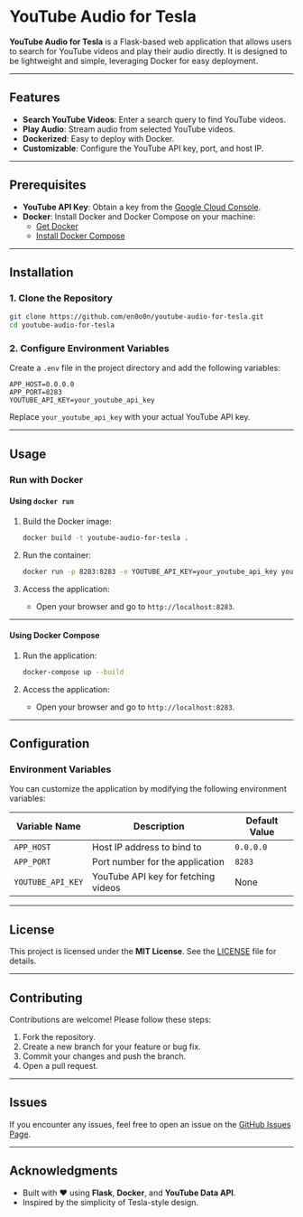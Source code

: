 
# YouTube Audio for Tesla

**YouTube Audio for Tesla** is a Flask-based web application that allows users to search for YouTube videos and play their audio directly. It is designed to be lightweight and simple, leveraging Docker for easy deployment.

---

## Features

- **Search YouTube Videos**: Enter a search query to find YouTube videos.
- **Play Audio**: Stream audio from selected YouTube videos.
- **Dockerized**: Easy to deploy with Docker.
- **Customizable**: Configure the YouTube API key, port, and host IP.

---


## Prerequisites

- **YouTube API Key**: Obtain a key from the [Google Cloud Console](https://console.cloud.google.com/).
- **Docker**: Install Docker and Docker Compose on your machine:
  - [Get Docker](https://www.docker.com/products/docker-desktop/)
  - [Install Docker Compose](https://docs.docker.com/compose/install/)

---

## Installation

### 1. Clone the Repository

```bash
git clone https://github.com/en0o0n/youtube-audio-for-tesla.git
cd youtube-audio-for-tesla
```

### 2. Configure Environment Variables

Create a `.env` file in the project directory and add the following variables:

```env
APP_HOST=0.0.0.0
APP_PORT=8283
YOUTUBE_API_KEY=your_youtube_api_key
```

Replace `your_youtube_api_key` with your actual YouTube API key.

---

## Usage

### Run with Docker

#### Using `docker run`

1. Build the Docker image:
   ```bash
   docker build -t youtube-audio-for-tesla .
   ```

2. Run the container:
   ```bash
   docker run -p 8283:8283 -e YOUTUBE_API_KEY=your_youtube_api_key youtube-audio-for-tesla
   ```

3. Access the application:
   - Open your browser and go to `http://localhost:8283`.

---

#### Using Docker Compose

1. Run the application:
   ```bash
   docker-compose up --build
   ```

2. Access the application:
   - Open your browser and go to `http://localhost:8283`.

---

## Configuration

### Environment Variables

You can customize the application by modifying the following environment variables:

| Variable Name     | Description                          | Default Value |
|-------------------|--------------------------------------|---------------|
| `APP_HOST`        | Host IP address to bind to           | `0.0.0.0`     |
| `APP_PORT`        | Port number for the application      | `8283`        |
| `YOUTUBE_API_KEY` | YouTube API key for fetching videos  | None          |

---

## License

This project is licensed under the **MIT License**. See the [LICENSE](LICENSE) file for details.

---

## Contributing

Contributions are welcome! Please follow these steps:

1. Fork the repository.
2. Create a new branch for your feature or bug fix.
3. Commit your changes and push the branch.
4. Open a pull request.

---

## Issues

If you encounter any issues, feel free to open an issue on the [GitHub Issues Page](https://github.com/en0o0n/youtube-audio-for-tesla/issues).

---

## Acknowledgments

- Built with ❤️ using **Flask**, **Docker**, and **YouTube Data API**.
- Inspired by the simplicity of Tesla-style design.

